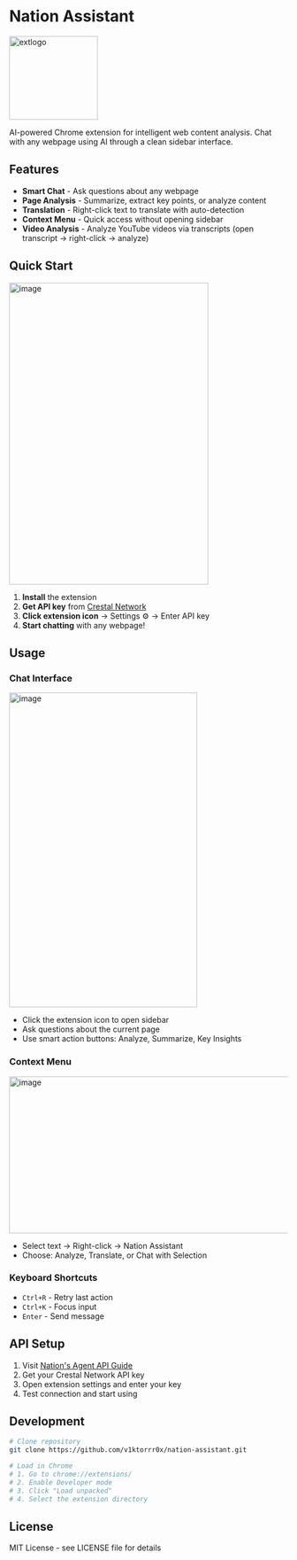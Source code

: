 # Nation Assistant

<img width="160" height="151" alt="extlogo" src="https://github.com/user-attachments/assets/6d1d6a49-271b-4ef8-aa6c-7f49fd2e3055" />

AI-powered Chrome extension for intelligent web content analysis. Chat with any webpage using AI through a clean sidebar interface.

## Features

- **Smart Chat** - Ask questions about any webpage
- **Page Analysis** - Summarize, extract key points, or analyze content  
- **Translation** - Right-click text to translate with auto-detection
- **Context Menu** - Quick access without opening sidebar
- **Video Analysis** - Analyze YouTube videos via transcripts (open transcript → right-click → analyze)

## Quick Start

<img width="360" height="545" alt="image" src="https://github.com/user-attachments/assets/201d84aa-dd52-4e18-88c5-a0e4a890b8b8" />


1. **Install** the extension
2. **Get API key** from [Crestal Network](https://www.crestal.network/blog/from-gm-to-sdk-nations-agent-api-is-here)
3. **Click extension icon** → Settings ⚙️ → Enter API key
4. **Start chatting** with any webpage!

## Usage

### Chat Interface

<img width="340" height="568" alt="image" src="https://github.com/user-attachments/assets/a29dc053-fc8c-4b57-9435-b487a88d2f36" />

- Click the extension icon to open sidebar
- Ask questions about the current page
- Use smart action buttons: Analyze, Summarize, Key Insights

### Context Menu

<img width="743" height="283" alt="image" src="https://github.com/user-attachments/assets/8e63d96e-8a62-4f75-aa85-b92e4abf7b84" />


- Select text → Right-click → Nation Assistant
- Choose: Analyze, Translate, or Chat with Selection

### Keyboard Shortcuts
- `Ctrl+R` - Retry last action
- `Ctrl+K` - Focus input
- `Enter` - Send message

## API Setup

1. Visit [Nation's Agent API Guide](https://www.crestal.network/blog/from-gm-to-sdk-nations-agent-api-is-here)
2. Get your Crestal Network API key
3. Open extension settings and enter your key
4. Test connection and start using

## Development

```bash
# Clone repository
git clone https://github.com/v1ktorrr0x/nation-assistant.git

# Load in Chrome
# 1. Go to chrome://extensions/
# 2. Enable Developer mode
# 3. Click "Load unpacked"
# 4. Select the extension directory
```

## License

MIT License - see LICENSE file for details
